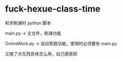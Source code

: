 # fuck-hexue-class-time
和学刷课时 python 脚本

main.py  -> 主文件，刷课功能

OnlineWork.py -> 自动答题功能，使用时必须要有 main.py

又搞了点东西具体怎么用，自己摸索把